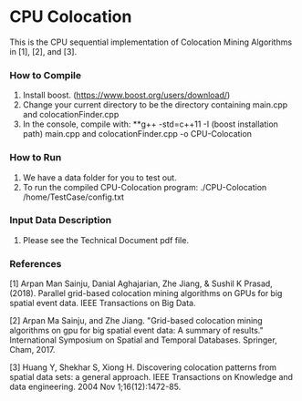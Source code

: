 # CPU Colocation

This is the CPU sequential implementation of Colocation Mining Algorithms in [1], [2], and [3].
### How to Compile

1. Install boost. (https://www.boost.org/users/download/) 
2. Change your current directory to be the directory containing main.cpp  and colocationFinder.cpp
3. In the console, compile with: **g++ -std=c++11 -I (boost installation path) main.cpp and colocationFinder.cpp -o CPU-Colocation

### How to Run

1. We have a data folder for you to test out.
2. To run the compiled CPU-Colocation program: ./CPU-Colocation /home/TestCase/config.txt

### Input Data Description
1. Please see the Technical Document pdf file. 

### References

[1] Arpan Man Sainju, Danial Aghajarian, Zhe Jiang, & Sushil K Prasad, (2018). Parallel grid-based colocation mining algorithms on GPUs for big spatial event data. IEEE Transactions on Big Data.

[2] Arpan Ma Sainju, and Zhe Jiang. "Grid-based colocation mining algorithms on gpu for big spatial event data: A summary of results." International Symposium on Spatial and Temporal Databases. Springer, Cham, 2017.

[3] Huang Y, Shekhar S, Xiong H. Discovering colocation patterns from spatial data sets: a general approach. IEEE Transactions on Knowledge and data engineering. 2004 Nov 1;16(12):1472-85.
